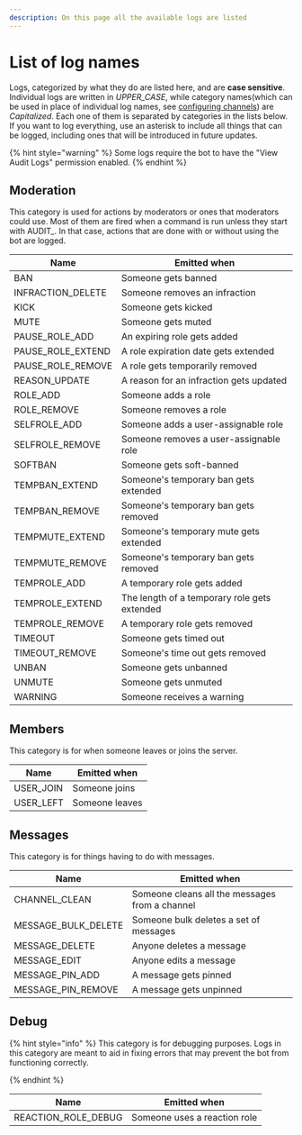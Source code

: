 ```yaml
---
description: On this page all the available logs are listed
---
```


# List of log names

Logs, categorized by what they do are listed here, and are **case sensitive**. Individual logs are written in _UPPER\_CASE_, while category names(which can be used in place of individual log names, see [configuring channels](../admin-commands/config/configuring-channels.md)) are _Capitalized_. Each one of them is separated by categories in the lists below. If you want to log everything, use an asterisk to include all things that can be logged, including ones that will be introduced in future updates.

{% hint style="warning" %}
Some logs require the bot to have the "View Audit Logs" permission enabled.
{% endhint %}

## Moderation

This category is used for actions by moderators or ones that moderators could use. Most of them are fired when a command is run unless they start with AUDIT_. In that case, actions that are done with or without using the bot are logged.

| Name              | Emitted when     |
| ----------------- | ---------------- |
| BAN               | Someone gets banned |
| INFRACTION_DELETE | Someone removes an infraction|
| KICK              | Someone gets kicked |
| MUTE              | Someone gets muted |
| PAUSE_ROLE_ADD    | An expiring role gets added  |
| PAUSE_ROLE_EXTEND | A role expiration date gets extended |
| PAUSE_ROLE_REMOVE | A role gets temporarily removed |
| REASON_UPDATE     | A reason for an infraction gets updated |
| ROLE_ADD          | Someone adds a role |
| ROLE_REMOVE       | Someone removes a role|
| SELFROLE_ADD      | Someone adds a user-assignable role |
| SELFROLE_REMOVE   | Someone removes a user-assignable role  |
| SOFTBAN           | Someone gets soft-banned |
| TEMPBAN_EXTEND    | Someone's temporary ban gets extended |
| TEMPBAN_REMOVE    | Someone's temporary ban gets removed |
| TEMPMUTE_EXTEND   | Someone's temporary mute gets extended |
| TEMPMUTE_REMOVE   | Someone's temporary ban gets removed |
| TEMPROLE_ADD      | A temporary role gets added |
| TEMPROLE_EXTEND   | The length of a temporary role gets extended |
| TEMPROLE_REMOVE   | A temporary role gets removed |
| TIMEOUT           | Someone gets timed out |
| TIMEOUT_REMOVE    | Someone's time out gets removed |
| UNBAN             | Someone gets unbanned |
| UNMUTE            | Someone gets unmuted |
| WARNING           | Someone receives a warning |

## Members

This category is for when someone leaves or joins the server.

| Name      | Emitted when     |
| --------- | ---------------- |
| USER_JOIN | Someone joins |
| USER_LEFT | Someone leaves |

## Messages

This category is for things having to do with messages.

| Name                | Emitted when     |
| ------------------- | ---------------- |
| CHANNEL_CLEAN       | Someone cleans all the messages from a channel |
| MESSAGE_BULK_DELETE | Someone bulk deletes a set of messages |
| MESSAGE_DELETE      | Anyone deletes a message |
| MESSAGE_EDIT        | Anyone edits a message |
| MESSAGE_PIN_ADD     | A message gets pinned |
| MESSAGE_PIN_REMOVE  | A message gets unpinned |

## Debug

{% hint style="info" %}
This category is for debugging purposes. Logs in this category are meant to aid in fixing errors that may prevent the bot from functioning correctly.

{% endhint %}

| Name                | Emitted when     |
| ------------------- | ---------------- |
| REACTION_ROLE_DEBUG | Someone uses a reaction role |
